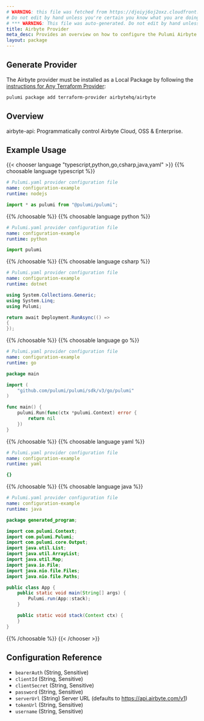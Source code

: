 ```yaml
---
# WARNING: this file was fetched from https://djoiyj6oj2oxz.cloudfront.net/docs/registry.opentofu.org/airbytehq/airbyte/0.12.0/index.md
# Do not edit by hand unless you're certain you know what you are doing!
# *** WARNING: This file was auto-generated. Do not edit by hand unless you're certain you know what you are doing! ***
title: Airbyte Provider
meta_desc: Provides an overview on how to configure the Pulumi Airbyte provider.
layout: package
---
```


## Generate Provider

The Airbyte provider must be installed as a Local Package by following the [instructions for Any Terraform Provider](https://www.pulumi.com/registry/packages/terraform-provider/):

```bash
pulumi package add terraform-provider airbytehq/airbyte
```
## Overview

airbyte-api: Programmatically control Airbyte Cloud, OSS & Enterprise.
## Example Usage

{{< chooser language "typescript,python,go,csharp,java,yaml" >}}
{{% choosable language typescript %}}
```yaml
# Pulumi.yaml provider configuration file
name: configuration-example
runtime: nodejs

```
```typescript
import * as pulumi from "@pulumi/pulumi";

```
{{% /choosable %}}
{{% choosable language python %}}
```yaml
# Pulumi.yaml provider configuration file
name: configuration-example
runtime: python

```
```python
import pulumi

```
{{% /choosable %}}
{{% choosable language csharp %}}
```yaml
# Pulumi.yaml provider configuration file
name: configuration-example
runtime: dotnet

```
```csharp
using System.Collections.Generic;
using System.Linq;
using Pulumi;

return await Deployment.RunAsync(() =>
{
});

```
{{% /choosable %}}
{{% choosable language go %}}
```yaml
# Pulumi.yaml provider configuration file
name: configuration-example
runtime: go

```
```go
package main

import (
	"github.com/pulumi/pulumi/sdk/v3/go/pulumi"
)

func main() {
	pulumi.Run(func(ctx *pulumi.Context) error {
		return nil
	})
}
```
{{% /choosable %}}
{{% choosable language yaml %}}
```yaml
# Pulumi.yaml provider configuration file
name: configuration-example
runtime: yaml

```
```yaml
{}
```
{{% /choosable %}}
{{% choosable language java %}}
```yaml
# Pulumi.yaml provider configuration file
name: configuration-example
runtime: java

```
```java
package generated_program;

import com.pulumi.Context;
import com.pulumi.Pulumi;
import com.pulumi.core.Output;
import java.util.List;
import java.util.ArrayList;
import java.util.Map;
import java.io.File;
import java.nio.file.Files;
import java.nio.file.Paths;

public class App {
    public static void main(String[] args) {
        Pulumi.run(App::stack);
    }

    public static void stack(Context ctx) {
    }
}
```
{{% /choosable %}}
{{< /chooser >}}
## Configuration Reference

- `bearerAuth` (String, Sensitive)
- `clientId` (String, Sensitive)
- `clientSecret` (String, Sensitive)
- `password` (String, Sensitive)
- `serverUrl` (String) Server URL (defaults to <https://api.airbyte.com/v1>)
- `tokenUrl` (String, Sensitive)
- `username` (String, Sensitive)